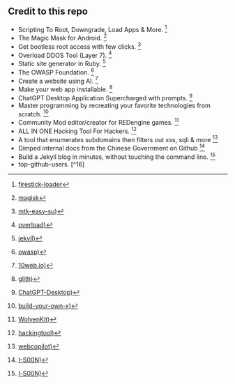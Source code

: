 

## Credit to this repo

- Scripting To Root, Downgrade, Load Apps & More. [^1] <br>
- The Magic Mask for Android. [^2] <br>
- Get bootless root access with few clicks. [^3] <br>
- Overload DDOS Tool (Layer 7). [^4] <br>
- Static site generator in Ruby. [^5] <br>
- The OWASP Foundation. [^6] <br>
- Create a website using AI. [^7] <br>
- Make your web app installable. [^8] <br>
- ChatGPT Desktop Application Supercharged with prompts. [^9] <br>
- Master programming by recreating your favorite technologies from scratch. [^10] <br>
- Community Mod editor/creator for REDengine games. [^11] <br>
- ALL IN ONE Hacking Tool For Hackers. [^12] <br>
- A tool that enumerates subdomains then filters out xss, sqli & more [^13] <br>
- Dimped internal docs from the Chinese Government on Github [^14] <br>
- Build a Jekyll blog in minutes, without touching the command line. [^15] <br>
- top-github-users. [^16] <br>

[^1]: [firestick-loader](https://github.com/jadepoiskls/firestick-loader)
[^2]: [magisk](https://github.com/topjohnwu/Magisk)
[^3]: [mtk-easy-su)](https://github.com/jadepoiskls/mtk-easy-su)
[^4]: [overload)](https://github.com/jadepoiskls/overload)
[^5]: [jekyll)](https://github.com/jekyll)
[^6]: [owasp)](https://github.com/owasp)
[^7]: [10web.io)](https://10web.io/)
[^8]: [glith)](https://glitch.com/)
[^9]: [ChatGPT-Desktop)](https://github.com/StanGirard/ChatGPT-Desktop)
[^10]: [build-your-own-x)](https://github.com/codecrafters-io/build-your-own-x)
[^11]: [WolvenKit)](https://github.com/WolvenKit/WolvenKit/)
[^12]: [hackingtool)](https://github.com/Z4nzu/hackingtool/)
[^13]: [webcopilot)](https://github.com/h4r5h1t/webcopilot)
[^14]: [I-S00N)](https://github.com/I-S00N/I-S00N)
[^15]: [I-S00N)](https://github.com/barryclark/jekyll-now)
[^15]: [top-github-users)](https://github.com/gayanvoice/top-github-users)


<!-- 
https://github.com/search?q=hacking&type=repositories
https://github.com/search?q=hacking&type=repositories 
-->
